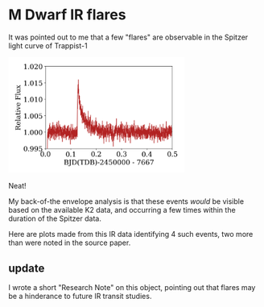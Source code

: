 # M Dwarf IR flares

It was pointed out to me that a few "flares" are observable in the Spitzer light curve of Trappist-1

<img src="./trappist1_flare3.png" width=350 />

Neat!

My back-of-the envelope analysis is that these events *would* be visible based on the available K2 data, and occurring a few times within the duration of the Spitzer data.

Here are plots made from this IR data identifying 4 such events, two more than were noted in the source paper.

## update
I wrote a short "Research Note" on this object, pointing out that flares may be a hinderance to future IR transit studies.
